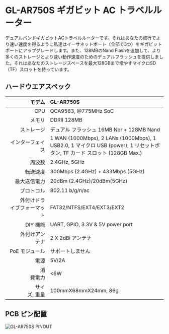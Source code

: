#  GL-AR750S ギガビット AC トラベルルーター



デュアルバンドギガビットACトラベルルーターです。それはあなたの旅行でより速い速度を得るように私達はイーサネットポート（全部で3つ）をギガビットポートにアップグレードします。また、128MBのNand Flashを追加して、より多くのストレージとより速い動作速度のためのデュアルフラッシュを提供しました。それはあなたのストレージスペースを最大128GBまで増やすマイクロSD（TF）スロットを持っています。

## ハードウエアスペック

|                         モデム | GL-AR750S                                                    |
| ----------------------------: | :----------------------------------------------------------- |
|                           CPU | QCA9563, @775MHz SoC                                         |
|                        メモリ | DDRII 128MB                                                  |
|                     ストレージ | デュアル フラッシュ 16MB Nor + 128MB Nand                             |
|                インターフェイス | 1 WAN (1000Mbps), 2 LANs (1000Mbps), 1 USB2.0, 1 マイクロ USB (power), 1 リセットボタン, TF カード スロット (128GB Max.) |
|                         周波数 | 2.4GHz, 5GHz                                                 |
|                       転送速度 | 300Mbps (2.4GHz) + 433Mbps (5GHz)                            |
|                 最大送信電力 | 20dBm (2.4GHz)/20dBm(5GHz)                                   |
|                      プロトコル | 802.11 b/g/n/ac                                              |
| 　　外付けドライブフォーマット | FAT32/NTFS/EXT4/EXT3/EXT2                                    |
|                  　　　DIY 機能 | UART, GPIO, 3.3V & 5V power port                             |
|             　　 外付けアンテナ | 2 X 2dBi アンテナ                                      |
|                  PoE モジュール | サポートしません                                                           |
|                  　　　　 電源 | 5V/2A                                                        |
|            　　　　　　 消費電力 | <6W                                                          |
|            　　　　 サイズ, 重量 | 100mmX68mmX24mm, 86g                                         |



## PCB ピン配置

![GL-AR750S PINOUT](https://static.gl-inet.com/docs/router/en/3/specification/ar750s/AR750S-V1.0-PINOUT-01.jpg)







